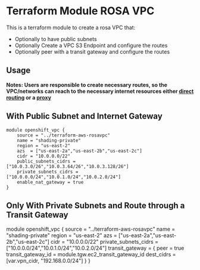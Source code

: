 # Terraform Module ROSA VPC

This is a terraform module to create a rosa VPC that:

* Optionally to have public subnets
* Optionally Create a VPC S3 Endpoint and configure the routes
* Optionally peer with a transit gateway and configure the routes

## Usage

**Notes: Users are responsible to create necessary routes, so the VPC/networks can reach to the necessary internet resources either [direct routing](https://docs.openshift.com/rosa/rosa_planning/rosa-sts-aws-prereqs.html#osd-aws-privatelink-firewall-prerequisites_rosa-sts-aws-prereqs) or a [proxy](https://docs.openshift.com/rosa/networking/configuring-cluster-wide-proxy.html)**

## With Public Subnet and Internet Gateway
```
module openshift_vpc {
    source = "../terraform-aws-rosavpc"
    name = "shading-private"
    region = "us-east-2"
    azs  = ["us-east-2a","us-east-2b","us-east-2c"]
    cidr = "10.0.0.0/22"
    public_subnets_cidrs = ["10.0.3.0/26","10.0.3.64/26","10.0.3.128/26"]
    private_subnets_cidrs = ["10.0.0.0/24","10.0.1.0/24","10.0.2.0/24"]
    enable_nat_gateway = true
}
```

## Only With Private Subnets and Route through a Transit Gateway

module openshift_vpc {
    source = "../terraform-aws-rosavpc"
    name = "shading-private"
    region = "us-east-2"
    azs  = ["us-east-2a","us-east-2b","us-east-2c"]
    cidr = "10.0.0.0/22"
    private_subnets_cidrs = ["10.0.0.0/24","10.0.1.0/24","10.0.2.0/24"]
    transit_gateway = {
        peer = true
        transit_gateway_id = module.tgw.ec2_transit_gateway_id
        dest_cidrs = [var.vpn_cidr, "192.168.0.0/24"]
    }
}

